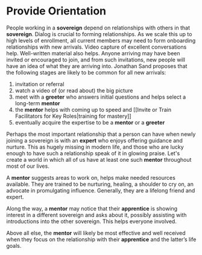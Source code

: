 # Provide Orientation
People working in a **sovereign** depend on relationships with others in that **sovereign**. Dialog is crucial to forming relationships. As we scale this up to high levels of enrollment, all current members may need to form onboarding relationships with new arrivals. Video capture of excellent conversations help. Well-written material also helps. Anyone arriving may have been invited or encouraged to join, and from such invitations, new people will have an idea of what they are arriving into. Jonathan Sand proposes that the following stages are likely to be common for all new arrivals:

1.  invitation or referral
2.  watch a video of (or read about) the big picture
3.  meet with a **greeter** who answers initial questions and helps select a long-term **mentor**
4.  the **mentor** helps with coming up to speed and [[Invite or Train Facilitators for Key Roles|training for mastery]]  
5.  eventually acquire the expertise to be a **mentor** or a **greeter**

Perhaps the most important relationship that a person can have when newly joining a sovereign is with an **expert** who enjoys offering guidance and nurture. This as hugely missing in modern life, and those who are lucky enough to have such a relationship speak of it in glowing praise. Let's create a world in which all of us have at least one such **mentor** throughout most of our lives.

A **mentor** suggests areas to work on, helps make needed resources available. They are trained to be nurturing, healing, a shoulder to cry on, an advocate in promulgating influence. Generally, they are a lifelong friend and expert.

Along the way, a **mentor** may notice that their **apprentice** is showing interest in a different sovereign and asks about it, possibly assisting with introductions into the other sovereign. This helps everyone involved.

Above all else, the **mentor** will likely be most effective and well received when they focus on the relationship with their **apprentice** and the latter’s life goals.

